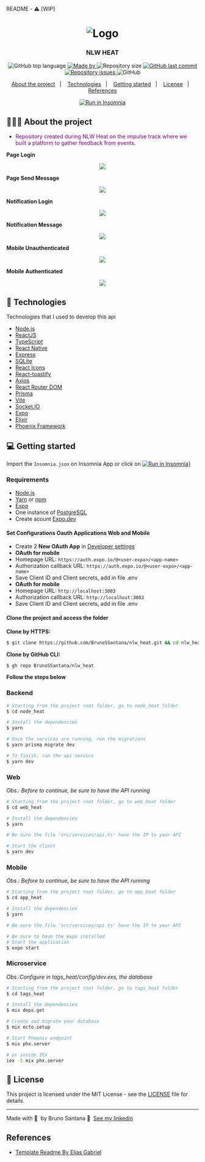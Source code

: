 README - ⚠️ [WIP]
<h1 align="center">
	<img alt="Logo" src=".github/img/logo.png" />
</h1>

<h3 align="center">
  NLW HEAT
</h3>

<p align="center">
  <img alt="GitHub top language" src="https://img.shields.io/github/languages/top/BrunoSSantana/nlw_heat">

  <a href="https://www.linkedin.com/in/bruno-santanas/">
    <img alt="Made by" src="https://img.shields.io/badge/made%20by-Bruno%20Santana-gree">
  </a>
  
  <img alt="Repository size" src="https://img.shields.io/github/repo-size/BrunoSSantana/nlw_heat">
  
  <a href="https://github.com/BrunoSSantana/nlw_heat/commits/master">
    <img alt="GitHub last commit" src="https://img.shields.io/github/last-commit/BrunoSSantana/nlw_heat">
  </a>
  
  <a href="https://github.com/BrunoSSantana/nlw_heat/issues">
    <img alt="Repository issues" src="https://img.shields.io/github/issues/BrunoSSantana/nlw_heat">
  </a>
  
  <img alt="GitHub" src="https://img.shields.io/github/license/BrunoSSantana/nlw_heat">
</p>

<p align="center">
  <a href="#-about-the-project">About the project</a>&nbsp;&nbsp;&nbsp;|&nbsp;&nbsp;&nbsp;
  <a href="#-technologies">Technologies</a>&nbsp;&nbsp;&nbsp;|&nbsp;&nbsp;&nbsp;
  <a href="#-getting-started">Getting started</a>&nbsp;&nbsp;&nbsp;|&nbsp;&nbsp;&nbsp;
  <a href="#-license">License</a>&nbsp;&nbsp;&nbsp;|&nbsp;&nbsp;&nbsp;
  <a href="#-references">References</a>
</p>

<p id="insomniaButton" align="center">
  <a href="https://insomnia.rest/run/?label=node_heat&uri=https%3A%2F%2Fraw.githubusercontent.com%2FBrunoSSantana%2Fnlw_heat%2Fmaster%2Fdoc.json" target="_blank">
    <img src="https://insomnia.rest/images/run.svg" alt="Run in Insomnia" />
  </a>
</p>

<!-- <img alt="Layout" src=""> -->

## 👨🏻‍💻 About the project

- <p style="color: purple;">Repository created during NLW Heat on the impulse track where we built a platform to gather feedback from events.</p>

**Page Login**

<p align="center">
  <img src=".github/img/web_logout.png" />
</p>

**Page Send Message**

<p align="center">
  <img src=".github/img/web_login.png" />
</p>

**Notification Login**

<p align="center">
  <img src=".github/img/loginNotification.png" />
</p>

**Notification Message**

<p align="center">
  <img src=".github/img/messageNotification.png" />
</p>

**Mobile Unauthenticated**

<p align="center">
  <img src=".github/img/logout.png" />
</p>

**Mobile Authenticated**

<p align="center">
  <img src=".github/img/login.png" />
</p>

## 🚀 Technologies

Technologies that I used to develop this api

- [Node.js](https://nodejs.org/en/)
- [ReactJS](https://reactjs.org/)
- [TypeScript](https://www.typescriptlang.org/)
- [React Native](https://reactnative.dev/)
- [Express](https://expressjs.com/pt-br/)
- [SQLite](https://www.sqlite.org/)
- [React Icons](https://react-icons.netlify.com/#/)
- [React-toastify](https://fkhadra.github.io/react-toastify/introduction)
- [Axios](https://github.com/axios/axios)
- [React Router DOM](https://reacttraining.com/react-router/)
- [Prisma](https://www.prisma.io/)
- [Vite](https://vitejs.dev/)
- [Socket.IO](https://socket.io/)
- [Expo](https://expo.io/)
- [Elixir](https://elixir-lang.org/)
- [Phoenix Framework](https://www.phoenixframework.org/)

## 💻 Getting started

Import the `Insomnia.json` on Insomnia App or click on [![Run in Insomnia}](https://insomnia.rest/images/run.svg)](https://insomnia.rest/run/?label=node_heat&uri=https%3A%2F%2Fraw.githubusercontent.com%2FBrunoSSantana%2Fnlw_heat%2Fmaster%2Fdoc.json)

### Requirements

- [Node.js](https://nodejs.org/en/)
- [Yarn](https://classic.yarnpkg.com/) or [npm](https://www.npmjs.com/)
- [Expo](https://docs.expo.dev/#quick-start)
- One instance of [PostgreSQL](https://www.postgresql.org/)
- Create acount [Expo.dev](https://expo.dev/)

#### Set Configurations Oauth Applications Web and Mobile
- Create 2 **New OAuth App** in [ Developer settings](https://github.com/settings/developers)
 - **OAuth for mobile**
 - Homepage URL: `https://auth.expo.io/@<user-expo>/<app-name>`
 - Authorization callback URL: `https://auth.expo.io/@<user-expo>/<app-name>`
 - Save Client ID and Client secrets, add in file .env
 - **OAuth for mobile**
 - Homepage URL: `http://localhost:3003`
 - Authorization callback URL: `http://localhost:3003`
 - Save Client ID and Client secrets, add in file .env

#### Clone the project and access the folder

**Clone by HTTPS:**

```bash
$ git clone https://github.com/BrunoSSantana/nlw_heat.git && cd nlw_heat
```

**Clone by GitHub CLI:**

```bash
$ gh repo BrunoSSantana/nlw_heat
```

**Follow the steps below**

### Backend

```bash
# Starting from the project root folder, go to node_heat folder
$ cd node_heat

# Install the dependencies
$ yarn

# Once the services are running, run the migrations
$ yarn prisma migrate dev

# To finish, run the api service
$ yarn dev
```
### Web

_Obs.: Before to continue, be sure to have the API running_

```bash
# Starting from the project root folder, go to web_heat folder
$ cd web_heat

# Install the dependencies
$ yarn

# Be sure the file 'src/services/api.ts' have the IP to your API

# Start the client
$ yarn dev
```

### Mobile

_Obs.: Before to continue, be sure to have the API running_

```bash
# Starting from the project root folder, go to app_heat folder
$ cd app_heat

# Install the dependencies
$ yarn

# Be sure the file 'src/services/api.ts' have the IP to your API

# Be sure to have the expo installed
# Start the application
$ expo start
```

### Microservice

*Obs.:Configure in tags_heat/config/dev.exs, the database*

```bash
# Starting from the project root folder, go to tags_heat folder
$ cd tags_heat

# Install the dependencies
$ mix deps.get

# Create and migrate your database
$ mix ecto.setup

# Start Phoenix endpoint
$ mix phx.server

# or inside IEx
iex -S mix phx.server
```

## 📝 License

This project is licensed under the MIT License - see the [LICENSE](LICENSE) file for details.

---

Made with 💜 &nbsp;by Bruno Santana 👋 &nbsp;[See my linkedin](https://www.linkedin.com/in/bruno-santanas/) 

## References
- [Template Readme By Elias Gabriel](https://github.com/EliasGcf/readme-template)
